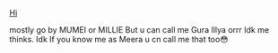 [Hi](mumeisext)

mostly go by MUMEI or MILLIE But u can call me Gura Illya orrr Idk me thinks. Idk
If you know me as Meera u cn call me that too😳